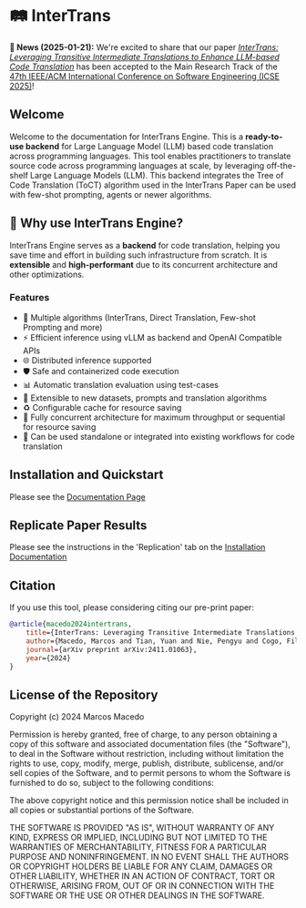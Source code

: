 # 🛤️ InterTrans

**🚨 News (2025-01-21):** We're excited to share that our paper [*InterTrans: Leveraging Transitive Intermediate Translations to Enhance LLM-based Code Translation*](https://arxiv.org/abs/2411.01063) has been accepted to the Main Research Track of the [47th IEEE/ACM International Conference on Software Engineering (ICSE 2025)](https://conf.researchr.org/home/icse-2025)!

## Welcome

Welcome to the documentation for InterTrans Engine. This is a **ready-to-use backend** for Large Language Model (LLM) based code translation across programming languages. This tool enables practitioners to translate source code across programming languages at scale, by leveraging off-the-shelf Large Language Models (LLM). This backend integrates the Tree of Code Translation (ToCT) algorithm used in the InterTrans Paper can be used with few-shot prompting, agents or newer algorithms.

## 🌟 Why use InterTrans Engine?

InterTrans Engine serves as a **backend** for code translation, helping you save time and effort in building such infrastructure from scratch. It is **extensible** and **high-performant** due to its concurrent architecture and other optimizations. 

### Features
- 🧠 Multiple algorithms (InterTrans, Direct Translation, Few-shot Prompting and more)
- ⚡ Efficient inference using vLLM as backend and OpenAI Compatible APIs
- 🌐 Distributed inference supported
- 🛡️ Safe and containerized code execution
- 📊 Automatic translation evaluation using test-cases
- 🔧 Extensible to new datasets, prompts and translation algorithms 
- ♻️ Configurable cache for resource saving
- 🚆 Fully concurrent architecture for maximum throughput or sequential for resource saving 
- 🔗 Can be used standalone or integrated into existing workflows for code translation

## Installation and Quickstart

Please see the [Documentation Page](https://riselabqueens.github.io/InterTrans/guides/)

## Replicate Paper Results
Please see the instructions in the 'Replication' tab on the [Installation Documentation](https://riselabqueens.github.io/InterTrans/guides/installation/)

## Citation
If you use this tool, please considering citing our pre-print paper:

```bibtex
@article{macedo2024intertrans, 
    title={InterTrans: Leveraging Transitive Intermediate Translations to Enhance LLM-based Code Translation}, 
    author={Macedo, Marcos and Tian, Yuan and Nie, Pengyu and Cogo, Filipe R and Adams, Bram}, 
    journal={arXiv preprint arXiv:2411.01063}, 
    year={2024} 
}
```

## License of the Repository

Copyright (c) 2024 Marcos Macedo

Permission is hereby granted, free of charge, to any person obtaining a copy of this software and associated documentation files (the "Software"), to deal in the Software without restriction, including without limitation the rights to use, copy, modify, merge, publish, distribute, sublicense, and/or sell copies of the Software, and to permit persons to whom the Software is furnished to do so, subject to the following conditions:

The above copyright notice and this permission notice shall be included in all copies or substantial portions of the Software.

THE SOFTWARE IS PROVIDED "AS IS", WITHOUT WARRANTY OF ANY KIND, EXPRESS OR IMPLIED, INCLUDING BUT NOT LIMITED TO THE WARRANTIES OF MERCHANTABILITY, FITNESS FOR A PARTICULAR PURPOSE AND NONINFRINGEMENT. IN NO EVENT SHALL THE AUTHORS OR COPYRIGHT HOLDERS BE LIABLE FOR ANY CLAIM, DAMAGES OR OTHER LIABILITY, WHETHER IN AN ACTION OF CONTRACT, TORT OR OTHERWISE, ARISING FROM, OUT OF OR IN CONNECTION WITH THE SOFTWARE OR THE USE OR OTHER DEALINGS IN THE SOFTWARE.